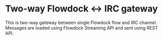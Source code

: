 Two-way Flowdock <-> IRC gateway
================================

This is two-way gateway between single Flowdock flow and IRC channel. Messages are loaded using Flowdock Streaming API and sent using REST API.